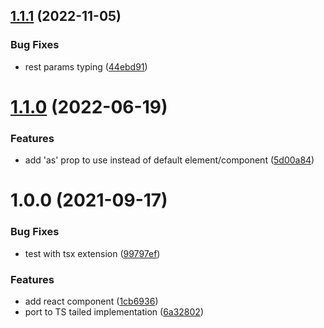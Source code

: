 ## [1.1.1](https://github.com/brunobertolini/tailed/compare/v1.1.0...v1.1.1) (2022-11-05)


### Bug Fixes

* rest params typing ([44ebd91](https://github.com/brunobertolini/tailed/commit/44ebd9143987da5484783691f763c6de45c1b448))

# [1.1.0](https://github.com/brunobertolini/tailed/compare/v1.0.0...v1.1.0) (2022-06-19)


### Features

* add 'as' prop to use instead of default element/component ([5d00a84](https://github.com/brunobertolini/tailed/commit/5d00a84886073adcf5390852f039faf433e7e758))

# 1.0.0 (2021-09-17)


### Bug Fixes

* test with tsx extension ([99797ef](https://github.com/brunobertolini/tailed/commit/99797efae2dd03cba7b621caa83332bd6391c775))


### Features

* add react component ([1cb6936](https://github.com/brunobertolini/tailed/commit/1cb6936ce9ae08952d37bb2b26eae863315e9d0d))
* port to TS tailed implementation ([6a32802](https://github.com/brunobertolini/tailed/commit/6a32802a9ede609dcbc4f6dd95688790f13b6b50))

